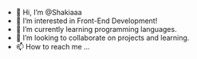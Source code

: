 - 👋 Hi, I’m @Shakiaaa
- 👀 I’m interested in Front-End Development!
- 🌱 I’m currently learning programming languages.
- 💞️ I’m looking to collaborate on projects and learning.
- 📫 How to reach me ...

<!---
Shakiaaa/Shakiaaa is a ✨ special ✨ repository because its `README.md` (this file) appears on your GitHub profile.
You can click the Preview link to take a look at your changes.
--->
